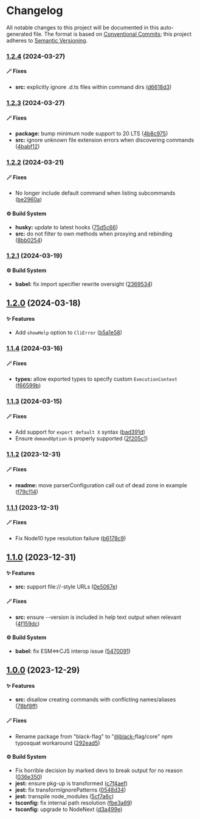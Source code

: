 # Changelog

All notable changes to this project will be documented in this auto-generated
file. The format is based on [Conventional Commits][1];
this project adheres to [Semantic Versioning][2].

### [1.2.4][3] (2024-03-27)

#### 🪄 Fixes

- **src:** explicitly ignore .d.ts files within command dirs ([d6618d3][4])

### [1.2.3][5] (2024-03-27)

#### 🪄 Fixes

- **package:** bump minimum node support to 20 LTS ([4b8c975][6])
- **src:** ignore unknown file extension errors when discovering commands ([4babf12][7])

### [1.2.2][8] (2024-03-21)

#### 🪄 Fixes

- No longer include default command when listing subcommands ([be2960a][9])

#### ⚙️ Build System

- **husky:** update to latest hooks ([75d5c66][10])
- **src:** do not filter to own methods when proxying and rebinding ([8bb0254][11])

### [1.2.1][12] (2024-03-19)

#### ⚙️ Build System

- **babel:** fix import specifier rewrite oversight ([2369534][13])

## [1.2.0][14] (2024-03-18)

#### ✨ Features

- Add `showHelp` option to `CliError` ([b5a1e58][15])

### [1.1.4][16] (2024-03-16)

#### 🪄 Fixes

- **types:** allow exported types to specify custom `ExecutionContext` ([f66599b][17])

### [1.1.3][18] (2024-03-15)

#### 🪄 Fixes

- Add support for `export default X` syntax ([bad391d][19])
- Ensure `demandOption` is properly supported ([2f205c1][20])

### [1.1.2][21] (2023-12-31)

#### 🪄 Fixes

- **readme:** move parserConfiguration call out of dead zone in example ([f79c114][22])

### [1.1.1][23] (2023-12-31)

#### 🪄 Fixes

- Fix Node10 type resolution failure ([b6178c9][24])

## [1.1.0][25] (2023-12-31)

#### ✨ Features

- **src:** support file://-style URLs ([0e5067e][26])

#### 🪄 Fixes

- **src:** ensure --version is included in help text output when relevant ([4f159dc][27])

#### ⚙️ Build System

- **babel:** fix ESM<=>CJS interop issue ([5470091][28])

## [1.0.0][29] (2023-12-29)

#### ✨ Features

- **src:** disallow creating commands with conflicting names/aliases ([78bf8ff][30])

#### 🪄 Fixes

- Rename package from "black-flag" to "[@black-][31]flag/core" npm typosquat workaround ([292ead5][32])

#### ⚙️ Build System

- Fix horrible decision by marked devs to break output for no reason ([036e350][33])
- **jest:** ensure pkg-up is transformed ([c7f4aef][34])
- **jest:** fix transformIgnorePatterns ([0548d34][35])
- **jest:** transpile node\_modules ([5cf7a6c][36])
- **tsconfig:** fix internal path resolution ([fbe3a69][37])
- **tsconfig:** upgrade to NodeNext ([d3a499e][38])

[1]: https://conventionalcommits.org
[2]: https://semver.org
[3]: https://github.com/Xunnamius/black-flag/compare/v1.2.3...v1.2.4
[4]: https://github.com/Xunnamius/black-flag/commit/d6618d370bd9a7264dad240856dc989a61071986
[5]: https://github.com/Xunnamius/black-flag/compare/v1.2.2...v1.2.3
[6]: https://github.com/Xunnamius/black-flag/commit/4b8c9759bc09f9b07593ce89446d4ec0e614db71
[7]: https://github.com/Xunnamius/black-flag/commit/4babf12308b7aab0ed319077701eb6f3a1fdf1d3
[8]: https://github.com/Xunnamius/black-flag/compare/v1.2.1...v1.2.2
[9]: https://github.com/Xunnamius/black-flag/commit/be2960a507c43b3db598157de4dcafe22ee8906e
[10]: https://github.com/Xunnamius/black-flag/commit/75d5c66bcce8f0c2c139962f7ddd28aa0c9499d7
[11]: https://github.com/Xunnamius/black-flag/commit/8bb025436d219c024a5d4a4a0ac59999440b7c13
[12]: https://github.com/Xunnamius/black-flag/compare/v1.2.0...v1.2.1
[13]: https://github.com/Xunnamius/black-flag/commit/2369534f63aa3858714bb81505d3fff4ed77c6b1
[14]: https://github.com/Xunnamius/black-flag/compare/v1.1.4...v1.2.0
[15]: https://github.com/Xunnamius/black-flag/commit/b5a1e58add31902fd9ec80b93dd37305b8fd0684
[16]: https://github.com/Xunnamius/black-flag/compare/v1.1.3...v1.1.4
[17]: https://github.com/Xunnamius/black-flag/commit/f66599bfdbb70ada6ec662e0d220a0a2e7047824
[18]: https://github.com/Xunnamius/black-flag/compare/v1.1.2...v1.1.3
[19]: https://github.com/Xunnamius/black-flag/commit/bad391da3019a5743a76ca2e510903f34c84ca53
[20]: https://github.com/Xunnamius/black-flag/commit/2f205c1e8c94d3e6683816e5bbc3ae152e3c83e8
[21]: https://github.com/Xunnamius/black-flag/compare/v1.1.1...v1.1.2
[22]: https://github.com/Xunnamius/black-flag/commit/f79c11476de47bee3fa01e139269393b604b4271
[23]: https://github.com/Xunnamius/black-flag/compare/v1.1.0...v1.1.1
[24]: https://github.com/Xunnamius/black-flag/commit/b6178c9670a95084bca34424e71498f2d29ac48c
[25]: https://github.com/Xunnamius/black-flag/compare/v1.0.0...v1.1.0
[26]: https://github.com/Xunnamius/black-flag/commit/0e5067e2b0913a19bdc6975b50b272bb5872ba98
[27]: https://github.com/Xunnamius/black-flag/commit/4f159dc4b84223dd6b07456c0b50da16d2816bea
[28]: https://github.com/Xunnamius/black-flag/commit/5470091e385ca344e12a280ff95be793742874b8
[29]: https://github.com/Xunnamius/black-flag/compare/d3a499e7aeddf23d392479b2cf99cc98bce8226f...v1.0.0
[30]: https://github.com/Xunnamius/black-flag/commit/78bf8ffb0a6931fb3b131c42ce4b84146bfec842
[31]: https://github.com/black-
[32]: https://github.com/Xunnamius/black-flag/commit/292ead5aa3f18c556d72d714830dcf07b9253e6d
[33]: https://github.com/Xunnamius/black-flag/commit/036e3506edc863da86372163c91dd650d6ac1e87
[34]: https://github.com/Xunnamius/black-flag/commit/c7f4aef48366dc13685fb9805086be52d3561eff
[35]: https://github.com/Xunnamius/black-flag/commit/0548d34f559c3b8ba6d9514f1586aeeb3b382f72
[36]: https://github.com/Xunnamius/black-flag/commit/5cf7a6c79bba3125ce47838e5cfd24a1a08bbd17
[37]: https://github.com/Xunnamius/black-flag/commit/fbe3a699a9063ed7da08311a22fe798672583b0f
[38]: https://github.com/Xunnamius/black-flag/commit/d3a499e7aeddf23d392479b2cf99cc98bce8226f
